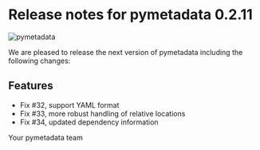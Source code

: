 # Release notes for pymetadata 0.2.11
![pymetadata](https://github.com/matthiaskoenig/pymetadata/raw/develop/docs/images/favicon/pymetadata-100x100-300dpi.png)

We are pleased to release the next version of pymetadata including the 
following changes:

## Features
- Fix #32, support YAML format
- Fix #33, more robust handling of relative locations
- Fix #34, updated dependency information

Your pymetadata team
